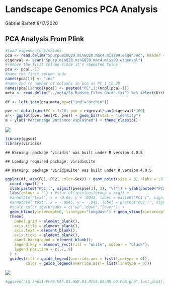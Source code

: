 Landscape Genomics PCA Analysis
================
Gabriel Barrett
9/17/2020

## PCA Analysis From Plink

``` r
#load eigenvectors/values 
pca <- read.delim("Spurp.minQ20.minGQ20.mac4.miss99.eigenvec", header = FALSE, sep = " ")
eigenval <- scan("Spurp.minQ20.minGQ20.mac4.miss99.eigenval")
#remove the first column since it's repeated twice
pca <- pca[,-1]
#name the first column indv
names(pca)[1] <- "ind"
#name 2nd to number of columns in pca as PC 1 to 20
names(pca)[2:ncol(pca)] <- paste0("PC",1:(ncol(pca)-1))
meta <- read.delim("../meta/Sp_Radseq_Files_Guide.txt") %>% select(Urchin, Sex)

df <- left_join(pca,meta,by=c("ind"="Urchin"))
```

``` r
pve <- data.frame(PC = 1:20, pve = eigenval/sum(eigenval)*100)
a <- ggplot(pve, aes(PC, pve)) + geom_bar(stat = "identity")
a + ylab("Percentage variance explained") + theme_classic()
```

![](D:/Puritz_Lab/Spurp_SexDetermination_RAD/04-PCA/PLOTS/Variance%20Explained-1.png)<!-- -->

``` r
library(ggsci)
library(viridis)
```

    ## Warning: package 'viridis' was built under R version 4.0.5

    ## Loading required package: viridisLite

    ## Warning: package 'viridisLite' was built under R version 4.0.5

``` r
ggplot(df, aes(PC1, PC2, color=Sex)) + geom_point(size = 3, alpha = .875) + 
  coord_equal() + 
  xlab(paste0("PC1 (", signif(pve$pve[1], 3), "%)")) + ylab(paste0("PC2 (", signif(pve$pve[2], 3), "%)")) + 
  labs(colour = "") + #stat_ellipse(aes(group = reg)) +
  #annotate("text", x = -0.05, y = .0045, label = paste0("PC1 (", signif(pve$pve[1], 3), "%)"),size=4.95) +
  #annotate("text", x = -.0045, y = -.045, label = paste0("PC2 (", signif(pve$pve[2], 3), "%)"), angle = 90,size=4.95) +
  #scale_color_igv(breaks = c("up","down","lower")) + 
  geom_hline(yintercept=0, linetype="longdash") + geom_vline(xintercept=0, linetype="dotdash") +
  theme(
    panel.grid = element_blank(),
    axis.title = element_blank(),
    axis.text = element_blank(),
    axis.ticks = element_blank(),
    panel.background = element_blank(),
    legend.key = element_rect(fill = "white", colour = "black"),
    legend.position = c(.7,.9)
  ) + 
  guides(fill = guide_legend(override.aes = list(linetype = 0)),
         color = guide_legend(override.aes = list(linetype = 0)))
```

![](D:/Puritz_Lab/Spurp_SexDetermination_RAD/04-PCA/PLOTS/PCA-1-1.png)<!-- -->

``` r
#ggsave("LG.snps1.FFP5.MAF.01.HWE.01.MISS.65.MD.69.PCA.png",last_plot(),device="png")
```
